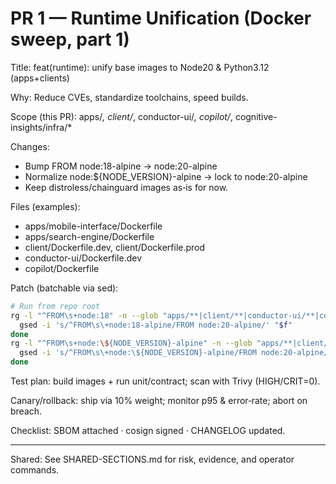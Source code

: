 # PR 1 — Runtime Unification (Docker sweep, part 1)

Title: feat(runtime): unify base images to Node20 & Python3.12 (apps+clients)

Why: Reduce CVEs, standardize toolchains, speed builds.

Scope (this PR): apps/*, client/*, conductor-ui/*, copilot/*, cognitive-insights/infra/*

Changes:
- Bump FROM node:18-alpine → node:20-alpine
- Normalize node:${NODE_VERSION}-alpine → lock to node:20-alpine
- Keep distroless/chainguard images as‑is for now.

Files (examples):
- apps/mobile-interface/Dockerfile
- apps/search-engine/Dockerfile
- client/Dockerfile.dev, client/Dockerfile.prod
- conductor-ui/Dockerfile.dev
- copilot/Dockerfile

Patch (batchable via sed):
```bash
# Run from repo root
rg -l "^FROM\s+node:18" -n --glob "apps/**|client/**|conductor-ui/**|copilot/**|cognitive-insights/**" | while read f; do
  gsed -i 's/^FROM\s\+node:18-alpine/FROM node:20-alpine/' "$f"
done
rg -l "^FROM\s+node:\${NODE_VERSION}-alpine" -n --glob "apps/**|client/**" | while read f; do
  gsed -i 's/^FROM\s\+node:\${NODE_VERSION}-alpine/FROM node:20-alpine/' "$f"
done
```

Test plan: build images + run unit/contract; scan with Trivy (HIGH/CRIT=0).

Canary/rollback: ship via 10% weight; monitor p95 & error‑rate; abort on breach.

Checklist: SBOM attached · cosign signed · CHANGELOG updated.

---

Shared: See SHARED-SECTIONS.md for risk, evidence, and operator commands.
